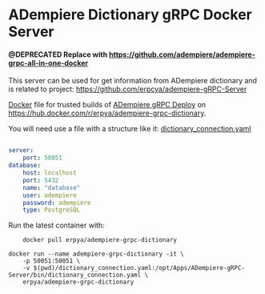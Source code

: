 ADempiere Dictionary gRPC Docker Server
=====================

#### @DEPRECATED Replace with https://github.com/adempiere/adempiere-grpc-all-in-one-docker

This server can be used for get information from ADempiere dictionary and is related to project: https://github.com/erpcya/adempiere-gRPC-Server

[Docker](https://www.docker.io/) file for trusted builds of [ADempiere gRPC Deploy](http://erpya.com/) on https://hub.docker.com/r/erpya/adempiere-grpc-dictionary.

You will need use a file with a structure like it: [dictionary_connection.yaml](dictionary_connection.yaml)
```yaml

server:
    port: 50051
database:
    host: localhost
    port: 5432
    name: "database"
    user: adempiere
    password: adempiere
    type: PostgreSQL
```

Run the latest container with:
```shell
    docker pull erpya/adempiere-grpc-dictionary
```

```shell
docker run --name adempiere-grpc-dictionary -it \
	-p 50051:50051 \
	-v $(pwd)/dictionary_connection.yaml:/opt/Apps/ADempiere-gRPC-Server/bin/dictionary_connection.yaml \
	erpya/adempiere-grpc-dictionary
```
